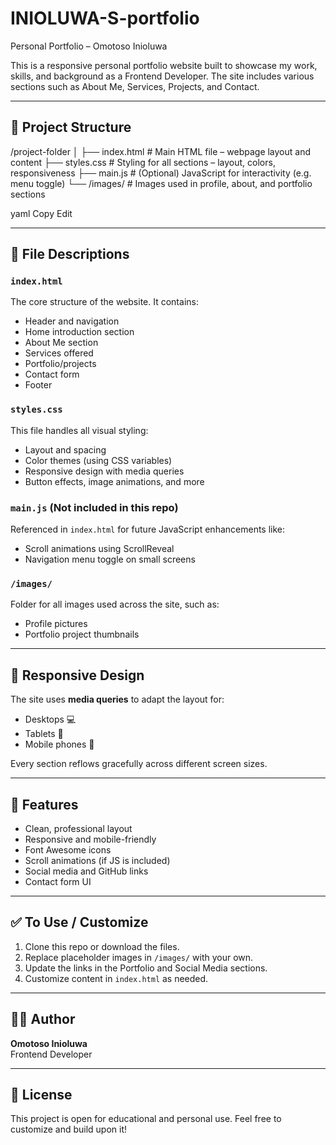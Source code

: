 # INIOLUWA-S-portfolio
Personal Portfolio – Omotoso Inioluwa

This is a responsive personal portfolio website built to showcase my work, skills, and background as a Frontend Developer. The site includes various sections such as About Me, Services, Projects, and Contact.

---

## 📁 Project Structure

/project-folder
│
├── index.html # Main HTML file – webpage layout and content
├── styles.css # Styling for all sections – layout, colors, responsiveness
├── main.js # (Optional) JavaScript for interactivity (e.g. menu toggle)
└── /images/ # Images used in profile, about, and portfolio sections

yaml
Copy
Edit

---

## 📄 File Descriptions

### `index.html`
The core structure of the website. It contains:
- Header and navigation
- Home introduction section
- About Me section
- Services offered
- Portfolio/projects
- Contact form
- Footer

### `styles.css`
This file handles all visual styling:
- Layout and spacing
- Color themes (using CSS variables)
- Responsive design with media queries
- Button effects, image animations, and more

### `main.js` (Not included in this repo)
Referenced in `index.html` for future JavaScript enhancements like:
- Scroll animations using ScrollReveal
- Navigation menu toggle on small screens

### `/images/`
Folder for all images used across the site, such as:
- Profile pictures
- Portfolio project thumbnails

---

## 📱 Responsive Design

The site uses **media queries** to adapt the layout for:
- Desktops 💻
- Tablets 📱
- Mobile phones 📲

Every section reflows gracefully across different screen sizes.

---

## 🚀 Features

- Clean, professional layout
- Responsive and mobile-friendly
- Font Awesome icons
- Scroll animations (if JS is included)
- Social media and GitHub links
- Contact form UI

---

## ✅ To Use / Customize

1. Clone this repo or download the files.
2. Replace placeholder images in `/images/` with your own.
3. Update the links in the Portfolio and Social Media sections.
4. Customize content in `index.html` as needed.

---

## 👨‍💻 Author

**Omotoso Inioluwa**  
Frontend Developer

---

## 📝 License

This project is open for educational and personal use. Feel free to customize and build upon it!
